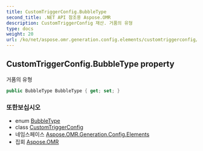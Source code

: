 ```yaml
---
title: CustomTriggerConfig.BubbleType
second_title: .NET API 참조용 Aspose.OMR
description: CustomTriggerConfig 재산. 거품의 유형
type: docs
weight: 20
url: /ko/net/aspose.omr.generation.config.elements/customtriggerconfig/bubbletype/
---
```

## CustomTriggerConfig.BubbleType property

거품의 유형

```csharp
public BubbleType BubbleType { get; set; }
```

### 또한보십시오

* enum [BubbleType](../../../aspose.omr.generation.config.enums/bubbletype/)
* class [CustomTriggerConfig](../)
* 네임스페이스 [Aspose.OMR.Generation.Config.Elements](../../customtriggerconfig/)
* 집회 [Aspose.OMR](../../../)


